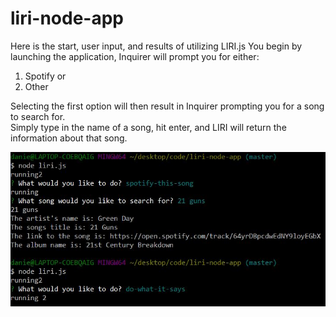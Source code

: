 # liri-node-app

Here is the start, user input, and results of utilizing LIRI.js
You begin by launching the application, Inquirer will prompt you for either:
1) Spotify 
or
2) Other

Selecting the first option will then result in Inquirer prompting you for a song to search for.  
Simply type in the name of a song, hit enter, and LIRI will return the information about that song.


![Image of LIRI](https://github.com/dancrump1/liri-node-app/blob/master/assets/liri.JPG)
